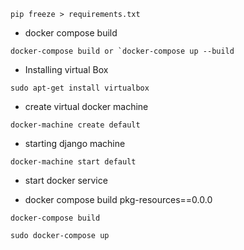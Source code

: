 ```commandline
pip freeze > requirements.txt
```

- docker compose build

```commandline
docker-compose build or `docker-compose up --build
```

- Installing virtual Box

```commandline
sudo apt-get install virtualbox
```

- create virtual docker machine


```commandline
docker-machine create default
```

- starting django machine
```commandline
docker-machine start default
```

- start docker service

- docker compose build
pkg-resources==0.0.0
```commandline
docker-compose build
```

```commandline
sudo docker-compose up
```

